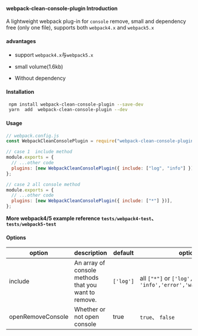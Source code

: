 #### webpack-clean-console-plugin Introduction

A lightweight webpack plug-in for `console` remove, small and dependency free (only one file), supports both `webpack4.x` and `webpack5.x`

#### advantages

- support `webpack4.x`与`webpack5.x`

- small volume(1.6kb)

- Without dependency

#### Installation

```sh
 npm install webpack-clean-console-plugin --save-dev
 yarn  add  webpack-clean-console-plugin --dev
```

#### Usage

```javascript
// webpack.config.js
const WebpackCleanConsolePlugin = require("webpack-clean-console-plugin");

// case 1  include method
module.exports = {
  // ...other code
  plugins: [new WebpackCleanConsolePlugin({ include: ["log", "info"] })],
};

// case 2 all console method
module.exports = {
  // ...other code
  plugins: [new WebpackCleanConsolePlugin({ include: ["*"] })],
};
```

**More webpack4/5 example reference `tests/webpack4-test`、`tests/webpack5-test`**

#### Options

| option            | description                                          | default   | options                                                    |
| ----------------- | ---------------------------------------------------- | --------- | ---------------------------------------------------------- |
| include           | An array of console methods that you want to remove. | `['log']` | all `["*"]` or `['log', 'info','error','warn','debug']...` |
| openRemoveConsole | Whether or not open console                          | true      | `true`、 `false`                                           |
